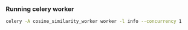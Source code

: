 ### Running celery worker

```bash
celery -A cosine_similarity_worker worker -l info --concurrency 1
```